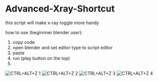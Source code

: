 # Advanced-Xray-Shortcut
this script will make x-ray toggle more handy

how to use (beginnner blender user):
1. copy code
2. open blender and set editor type to script editor
3. paste
4. run (play button on the top)
5. 
![CTRL+ALT+Z 1](https://github.com/Blackonlearn/Advanced-Xray-Shortcut/assets/42308380/3728d4f6-8b80-49de-8a71-e5008c1c5ae4)
![CTRL+ALT+Z 2](https://github.com/Blackonlearn/Advanced-Xray-Shortcut/assets/42308380/ccf66450-2246-4b87-a2be-dff8fb209bf2)
![CTRL+ALT+Z 3](https://github.com/Blackonlearn/Advanced-Xray-Shortcut/assets/42308380/3aabdd93-69e9-45be-a895-3aeb9d45f1b2)
![CTRL+ALT+Z 4](https://github.com/Blackonlearn/Advanced-Xray-Shortcut/assets/42308380/d0178915-300a-422b-b0f3-1e66b48ca2ce)
